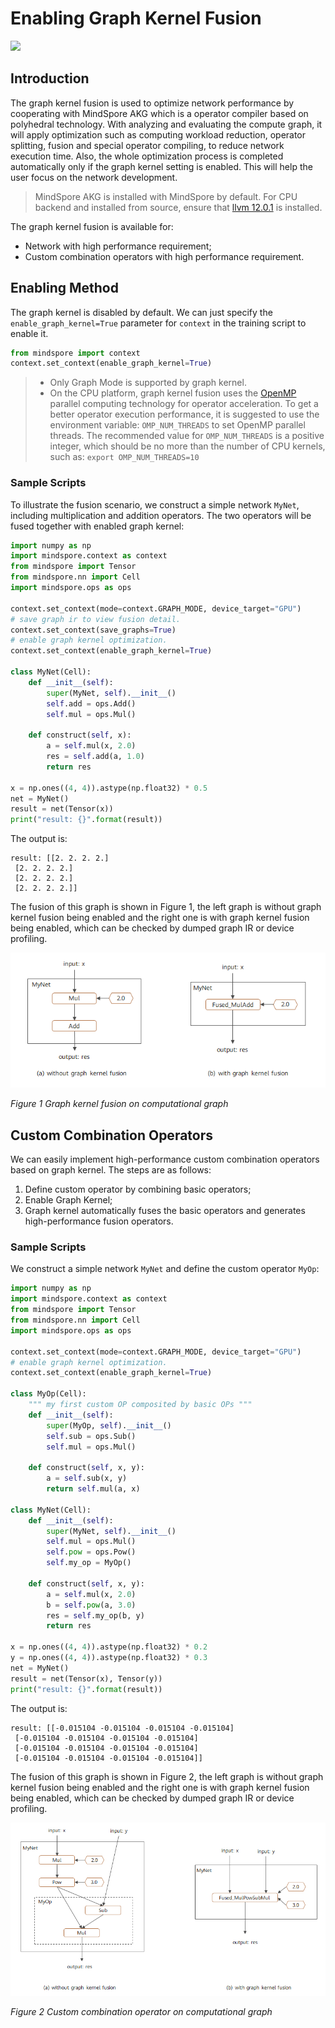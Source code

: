 # Enabling Graph Kernel Fusion

<a href="https://gitee.com/mindspore/docs/blob/r1.7/docs/mindspore/source_en/design/enable_graph_kernel_fusion.md" target="_blank"><img src="https://mindspore-website.obs.cn-north-4.myhuaweicloud.com/website-images/r1.7/resource/_static/logo_source_en.png"></a>

## Introduction

The graph kernel fusion is used to optimize network performance by cooperating with MindSpore AKG which is a operator compiler based on polyhedral technology. With analyzing and evaluating the compute graph, it will apply optimization such as computing workload reduction, operator splitting, fusion and special operator compiling, to reduce network execution time. Also, the whole optimization process is completed automatically only if the graph kernel setting is enabled. This will help the user focus on the network development.

> MindSpore AKG is installed with MindSpore by default. For CPU backend and installed from source, ensure that [llvm 12.0.1](https://github.com/llvm/llvm-project/archive/refs/tags/llvmorg-12.0.1.tar.gz) is installed.

The graph kernel fusion is available for:

- Network with high performance requirement;
- Custom combination operators with high performance requirement.

## Enabling Method

The graph kernel is disabled by default. We can just specify the `enable_graph_kernel=True` parameter for `context` in the training script to enable it.

```python
from mindspore import context
context.set_context(enable_graph_kernel=True)
```

> - Only Graph Mode is supported by graph kernel.
> - On the CPU platform, graph kernel fusion uses the [OpenMP](https://www.openmp.org/) parallel computing technology for operator acceleration. To get a better operator execution performance, it is suggested to use the environment variable: `OMP_NUM_THREADS` to set OpenMP parallel threads. The recommended value for `OMP_NUM_THREADS` is a positive integer, which should be no more than the number of CPU kernels, such as: `export OMP_NUM_THREADS=10`

### Sample Scripts

To illustrate the fusion scenario, we construct a simple network `MyNet`, including multiplication and addition operators. The two operators will be fused together with enabled graph kernel:

```python
import numpy as np
import mindspore.context as context
from mindspore import Tensor
from mindspore.nn import Cell
import mindspore.ops as ops

context.set_context(mode=context.GRAPH_MODE, device_target="GPU")
# save graph ir to view fusion detail.
context.set_context(save_graphs=True)
# enable graph kernel optimization.
context.set_context(enable_graph_kernel=True)

class MyNet(Cell):
    def __init__(self):
        super(MyNet, self).__init__()
        self.add = ops.Add()
        self.mul = ops.Mul()

    def construct(self, x):
        a = self.mul(x, 2.0)
        res = self.add(a, 1.0)
        return res

x = np.ones((4, 4)).astype(np.float32) * 0.5
net = MyNet()
result = net(Tensor(x))
print("result: {}".format(result))
```

The output is:

```text
result: [[2. 2. 2. 2.]
 [2. 2. 2. 2.]
 [2. 2. 2. 2.]
 [2. 2. 2. 2.]]
```

The fusion of this graph is shown in Figure 1, the left graph is without graph kernel fusion being enabled and the right one is with graph kernel fusion being enabled, which can be checked by dumped graph IR or device profiling.

![fuse basic example](images/graph_kernel_example_fuse_basic.png)

*Figure 1 Graph kernel fusion on computational graph*

## Custom Combination Operators

We can easily implement high-performance custom combination operators based on graph kernel. The steps are as follows:

1. Define custom operator by combining basic operators;
2. Enable Graph Kernel;
3. Graph kernel automatically fuses the basic operators and generates high-performance fusion operators.

### Sample Scripts

We construct a simple network `MyNet` and define the custom operator `MyOp`:

```python
import numpy as np
import mindspore.context as context
from mindspore import Tensor
from mindspore.nn import Cell
import mindspore.ops as ops

context.set_context(mode=context.GRAPH_MODE, device_target="GPU")
# enable graph kernel optimization.
context.set_context(enable_graph_kernel=True)

class MyOp(Cell):
    """ my first custom OP composited by basic OPs """
    def __init__(self):
        super(MyOp, self).__init__()
        self.sub = ops.Sub()
        self.mul = ops.Mul()

    def construct(self, x, y):
        a = self.sub(x, y)
        return self.mul(a, x)

class MyNet(Cell):
    def __init__(self):
        super(MyNet, self).__init__()
        self.mul = ops.Mul()
        self.pow = ops.Pow()
        self.my_op = MyOp()

    def construct(self, x, y):
        a = self.mul(x, 2.0)
        b = self.pow(a, 3.0)
        res = self.my_op(b, y)
        return res

x = np.ones((4, 4)).astype(np.float32) * 0.2
y = np.ones((4, 4)).astype(np.float32) * 0.3
net = MyNet()
result = net(Tensor(x), Tensor(y))
print("result: {}".format(result))
```

The output is:

```text
result: [[-0.015104 -0.015104 -0.015104 -0.015104]
 [-0.015104 -0.015104 -0.015104 -0.015104]
 [-0.015104 -0.015104 -0.015104 -0.015104]
 [-0.015104 -0.015104 -0.015104 -0.015104]]
```

The fusion of this graph is shown in Figure 2, the left graph is without graph kernel fusion being enabled and the right one is with graph kernel fusion being enabled, which can be checked by dumped graph IR or device profiling.

![cusom op example](images/graph_kernel_example_custom_op.png)

*Figure 2 Custom combination operator on computational graph*
